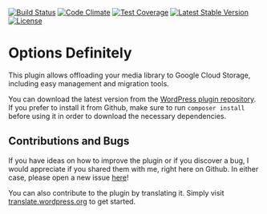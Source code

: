 [![Build Status](https://api.travis-ci.org/felixarntz/wp-gcs-offload.png?branch=master)](https://travis-ci.org/felixarntz/wp-gcs-offload)
[![Code Climate](https://codeclimate.com/github/felixarntz/wp-gcs-offload/badges/gpa.svg)](https://codeclimate.com/github/felixarntz/wp-gcs-offload)
[![Test Coverage](https://codeclimate.com/github/felixarntz/wp-gcs-offload/badges/coverage.svg)](https://codeclimate.com/github/felixarntz/wp-gcs-offload/coverage)
[![Latest Stable Version](https://poser.pugx.org/felixarntz/wp-gcs-offload/version)](https://packagist.org/packages/felixarntz/wp-gcs-offload)
[![License](https://poser.pugx.org/felixarntz/wp-gcs-offload/license)](https://packagist.org/packages/felixarntz/wp-gcs-offload)

Options Definitely
==================

This plugin allows offloading your media library to Google Cloud Storage, including easy management and migration tools.

You can download the latest version from the [WordPress plugin repository](http://wordpress.org/plugins/wp-gcs-offload/). If you prefer to install it from Github, make sure to run `composer install` before using it in order to download the necessary dependencies.

Contributions and Bugs
----------------------

If you have ideas on how to improve the plugin or if you discover a bug, I would appreciate if you shared them with me, right here on Github. In either case, please open a new issue [here](https://github.com/felixarntz/wp-gcs-offload/issues/new)!

You can also contribute to the plugin by translating it. Simply visit [translate.wordpress.org](https://translate.wordpress.org/projects/wp-plugins/wp-gcs-offload) to get started.
